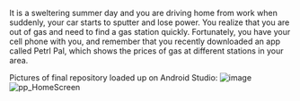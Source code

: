 It is a sweltering summer day and you are driving home from work when suddenly, your car starts to sputter and lose power. 
You realize that you are out of gas and need to find a gas station quickly. 
Fortunately, you have your cell phone with you, and remember that you recently downloaded an app called Petrl Pal, 
which shows the prices of gas at different stations in your area. 

Pictures of final repository loaded up on Android Studio:
![image](https://github.com/user-attachments/assets/3a646e55-fd0c-4727-bc23-df29261b59b8)
![pp_HomeScreen](https://github.com/user-attachments/assets/e70a2c48-2958-4ea2-af15-315b7c422761)
